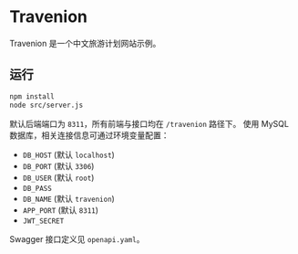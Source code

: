 # Travenion

Travenion 是一个中文旅游计划网站示例。

## 运行

```bash
npm install
node src/server.js
```

默认后端端口为 `8311`，所有前端与接口均在 `/travenion` 路径下。
使用 MySQL 数据库，相关连接信息可通过环境变量配置：

- `DB_HOST` (默认 `localhost`)
- `DB_PORT` (默认 `3306`)
- `DB_USER` (默认 `root`)
- `DB_PASS`
- `DB_NAME` (默认 `travenion`)
- `APP_PORT` (默认 `8311`)
- `JWT_SECRET`

Swagger 接口定义见 `openapi.yaml`。

